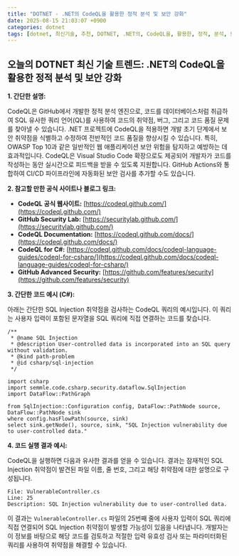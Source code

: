 ```yaml
---
title: "DOTNET - .NET의 CodeQL을 활용한 정적 분석 및 보안 강화"
date: 2025-08-15 21:03:07 +0900
categories: dotnet
tags: [dotnet, 최신기술, 추천, DOTNET, .NET의, CodeQL을, 활용한, 정적, 분석, 보안, 강화]
---
```


## 오늘의 DOTNET 최신 기술 트렌드: **.NET의 CodeQL을 활용한 정적 분석 및 보안 강화**

**1. 간단한 설명:**

CodeQL은 GitHub에서 개발한 정적 분석 엔진으로, 코드를 데이터베이스처럼 취급하여 SQL 유사한 쿼리 언어(QL)를 사용하여 코드의 취약점, 버그, 그리고 코드 품질 문제를 찾아낼 수 있습니다. .NET 프로젝트에 CodeQL을 적용하면 개발 초기 단계에서 보안 취약점을 식별하고 수정하여 전반적인 코드 품질을 향상시킬 수 있습니다. 특히, OWASP Top 10과 같은 일반적인 웹 애플리케이션 보안 위험을 탐지하고 예방하는 데 효과적입니다. CodeQL은 Visual Studio Code 확장으로도 제공되어 개발자가 코드를 작성하는 동안 실시간으로 피드백을 받을 수 있도록 지원합니다. GitHub Actions와 통합하여 CI/CD 파이프라인에 자동화된 보안 검사를 추가할 수도 있습니다.

**2. 참고할 만한 공식 사이트나 블로그 링크:**

*   **CodeQL 공식 웹사이트:** [https://codeql.github.com/](https://codeql.github.com/)
*   **GitHub Security Lab:** [https://securitylab.github.com/](https://securitylab.github.com/)
*   **CodeQL Documentation:** [https://codeql.github.com/docs/](https://codeql.github.com/docs/)
*   **CodeQL for C#:** [https://codeql.github.com/docs/codeql-language-guides/codeql-for-csharp/](https://codeql.github.com/docs/codeql-language-guides/codeql-for-csharp/)
*   **GitHub Advanced Security:** [https://github.com/features/security](https://github.com/features/security)

**3. 간단한 코드 예시 (C#):**

아래는 간단한 SQL Injection 취약점을 검사하는 CodeQL 쿼리의 예시입니다. 이 쿼리는 사용자 입력이 포함된 문자열을 SQL 쿼리에 직접 연결하는 코드를 찾습니다.

```ql
/**
 * @name SQL Injection
 * @description User-controlled data is incorporated into an SQL query without validation.
 * @kind path-problem
 * @id csharp/sql-injection
 */

import csharp
import semmle.code.csharp.security.dataflow.SqlInjection
import DataFlow::PathGraph

from SqlInjection::Configuration config, DataFlow::PathNode source, DataFlow::PathNode sink
where config.hasFlowPath(source, sink)
select sink.getNode(), source, sink, "SQL Injection vulnerability due to user-controlled data."
```

**4. 코드 실행 결과 예시:**

CodeQL을 실행하면 다음과 유사한 결과를 얻을 수 있습니다.  결과는 잠재적인 SQL Injection 취약점이 발견된 파일 이름, 줄 번호, 그리고 해당 취약점에 대한 설명으로 구성됩니다.

```
File: VulnerableController.cs
Line: 25
Description: SQL Injection vulnerability due to user-controlled data.
```

이 결과는 `VulnerableController.cs` 파일의 25번째 줄에 사용자 입력이 SQL 쿼리에 직접 연결되어 SQL Injection 취약점이 발생할 가능성이 있음을 나타냅니다.  개발자는 이 정보를 바탕으로 해당 코드를 검토하고 적절한 입력 유효성 검사 또는 파라미터화된 쿼리를 사용하여 취약점을 해결할 수 있습니다.


